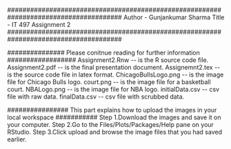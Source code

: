 
######################################################################################
Author - Gunjankumar Sharma
Title  - IT 497 Assignment 2
######################################################################################

############### Please conitnue reading for further information ##################
Assignment2.Rnw -- is the R source code file.
Assignment2.pdf -- is the final presentation document.
Assignemnt2.tex -- is the source code file in latex format.
ChicagoBullsLogo.png -- is the image file for Chicago Bulls logo.
court.png -- is the image file for a basketball court.
NBALogo.png -- is the image file for NBA logo.
initialData.csv -- csv file with raw data.
finalData.csv -- csv file with scrubbed data.

################ This part explains how to upload the images in your local workspace ###########
Step 1.Download the images and save it on your computer.
Step 2.Go to the Files/Plots/Packages/Help pane on your RStudio.
Step 3.Click upload and browse the image files that you had saved earlier. 